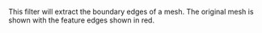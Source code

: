 This filter will extract the boundary edges of a mesh. The original mesh is shown with the feature edges shown in red.
